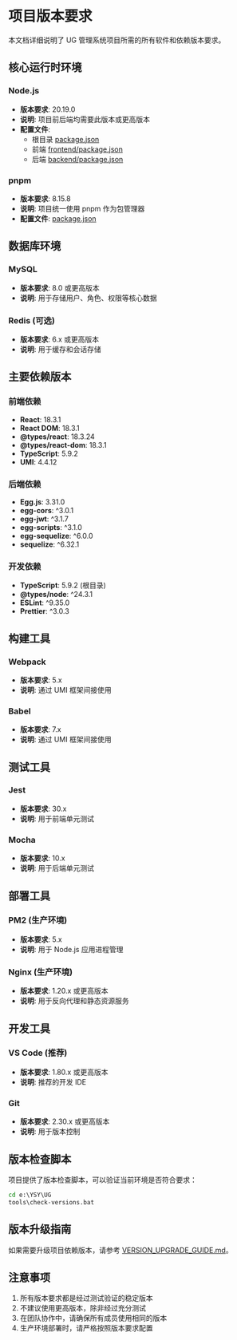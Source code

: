 # 项目版本要求

本文档详细说明了 UG 管理系统项目所需的所有软件和依赖版本要求。

## 核心运行时环境

### Node.js

- **版本要求**: 20.19.0
- **说明**: 项目前后端均需要此版本或更高版本
- **配置文件**:
  - 根目录 [package.json](file:///e:/YSY/UG/package.json)
  - 前端 [frontend/package.json](file:///e:/YSY/UG/frontend/package.json)
  - 后端 [backend/package.json](file:///e:/YSY/UG/backend/package.json)

### pnpm

- **版本要求**: 8.15.8
- **说明**: 项目统一使用 pnpm 作为包管理器
- **配置文件**: [package.json](file:///e:/YSY/UG/package.json)

## 数据库环境

### MySQL

- **版本要求**: 8.0 或更高版本
- **说明**: 用于存储用户、角色、权限等核心数据

### Redis (可选)

- **版本要求**: 6.x 或更高版本
- **说明**: 用于缓存和会话存储

## 主要依赖版本

### 前端依赖

- **React**: 18.3.1
- **React DOM**: 18.3.1
- **@types/react**: 18.3.24
- **@types/react-dom**: 18.3.1
- **TypeScript**: 5.9.2
- **UMI**: 4.4.12

### 后端依赖

- **Egg.js**: 3.31.0
- **egg-cors**: ^3.0.1
- **egg-jwt**: ^3.1.7
- **egg-scripts**: ^3.1.0
- **egg-sequelize**: ^6.0.0
- **sequelize**: ^6.32.1

### 开发依赖

- **TypeScript**: 5.9.2 (根目录)
- **@types/node**: ^24.3.1
- **ESLint**: ^9.35.0
- **Prettier**: ^3.0.3

## 构建工具

### Webpack

- **版本要求**: 5.x
- **说明**: 通过 UMI 框架间接使用

### Babel

- **版本要求**: 7.x
- **说明**: 通过 UMI 框架间接使用

## 测试工具

### Jest

- **版本要求**: 30.x
- **说明**: 用于前端单元测试

### Mocha

- **版本要求**: 10.x
- **说明**: 用于后端单元测试

## 部署工具

### PM2 (生产环境)

- **版本要求**: 5.x
- **说明**: 用于 Node.js 应用进程管理

### Nginx (生产环境)

- **版本要求**: 1.20.x 或更高版本
- **说明**: 用于反向代理和静态资源服务

## 开发工具

### VS Code (推荐)

- **版本要求**: 1.80.x 或更高版本
- **说明**: 推荐的开发 IDE

### Git

- **版本要求**: 2.30.x 或更高版本
- **说明**: 用于版本控制

## 版本检查脚本

项目提供了版本检查脚本，可以验证当前环境是否符合要求：

```cmd
cd e:\YSY\UG
tools\check-versions.bat
```

## 版本升级指南

如果需要升级项目依赖版本，请参考 [VERSION_UPGRADE_GUIDE.md](VERSION_UPGRADE_GUIDE.md)。

## 注意事项

1. 所有版本要求都是经过测试验证的稳定版本
2. 不建议使用更高版本，除非经过充分测试
3. 在团队协作中，请确保所有成员使用相同的版本
4. 生产环境部署时，请严格按照版本要求配置
